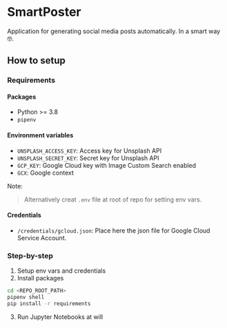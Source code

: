 # SmartPoster

Application for generating social media posts automatically. In a smart way 🤓.

## How to setup

### Requirements

#### Packages

* Python >= 3.8
* `pipenv`

#### Environment variables

* `UNSPLASH_ACCESS_KEY`: Access key for Unsplash API
* `UNSPLASH_SECRET_KEY`: Secret key for Unsplash API
* `GCP_KEY`: Google Cloud key with Image Custom Search enabled
* `GCX`: Google context

Note:

> Alternatively creat `.env` file at root of repo for setting env vars.

#### Credentials

* `/credentials/gcloud.json`: Place here the json file for Google Cloud Service Account.


### Step-by-step

1. Setup env vars and credentials
2. Install packages

```bash
cd <REPO_ROOT_PATH>
pipenv shell
pip install -r requirements
```

3. Run Jupyter Notebooks at will